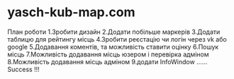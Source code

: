 # yasch-kub-map.com
План роботи
1.Зробити дизайн
2.Додати побільше маркерів
3.Додати таблицю для рейтингу місць
4.Зробити реєстацію чи логін через vk або google
5.Додавання коментів, та можливість ставити оцінку 
6.Пошук місць
7.Можливість додавання місць юзером і перевірка адміном
8.Можливість додавання місць адміном
9.додати InfoWindow
......
Success !!!
